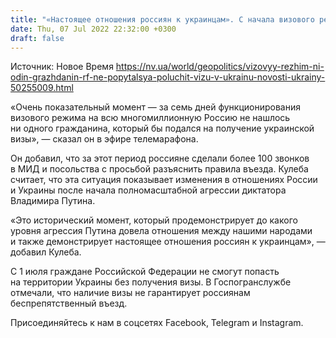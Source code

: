 ```yaml
---
title: "«Настоящее отношения россиян к украинцам». С начала визового режима ни один гражданин РФ не попытался получить визу в Украину — Кулеба"
date: Thu, 07 Jul 2022 22:32:00 +0300
draft: false
---
```

Источник: Новое Время https://nv.ua/world/geopolitics/vizovyy-rezhim-ni-odin-grazhdanin-rf-ne-popytalsya-poluchit-vizu-v-ukrainu-novosti-ukrainy-50255009.html


«Очень показательный момент — за семь дней функционирования визового режима на всю многомиллионную Россию не нашлось ни одного гражданина, который бы подался на получение украинской визы», — сказал он в эфире телемарафона.

Он добавил, что за этот период россияне сделали более 100 звонков в МИД и посольства с просьбой разъяснить правила въезда. Кулеба считает, что эта ситуация показывает изменения в отношениях России и Украины после начала полномасштабной агрессии диктатора Владимира Путина.

«Это исторический момент, который продемонстрирует до какого уровня агрессия Путина довела отношения между нашими народами и также демонстрирует настоящее отношения россиян к украинцам», — добавил Кулеба.

С 1 июля граждане Российской Федерации не смогут попасть на территории Украины без получения визы. В Госпогранслужбе отмечали, что наличие визы не гарантирует россиянам беспрепятственный въезд.

Присоединяйтесь к нам в соцсетях Facebook, Telegram и Instagram.
